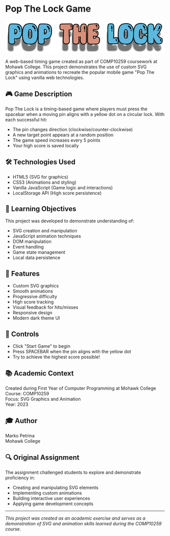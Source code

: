 # Pop The Lock Game

![Pop The Lock Game Header](images/header.png)

A web-based timing game created as part of COMP10259 coursework at Mohawk College. This project demonstrates the use of custom SVG graphics and animations to recreate the popular mobile game "Pop The Lock" using vanilla web technologies.

## 🎮 Game Description

Pop The Lock is a timing-based game where players must press the spacebar when a moving pin aligns with a yellow dot on a circular lock. With each successful hit:
- The pin changes direction (clockwise/counter-clockwise)
- A new target point appears at a random position
- The game speed increases every 5 points
- Your high score is saved locally

## 🛠️ Technologies Used

- HTML5 (SVG for graphics)
- CSS3 (Animations and styling)
- Vanilla JavaScript (Game logic and interactions)
- LocalStorage API (High score persistence)

## 🎯 Learning Objectives

This project was developed to demonstrate understanding of:
- SVG creation and manipulation
- JavaScript animation techniques
- DOM manipulation
- Event handling
- Game state management
- Local data persistence

## 🎨 Features

- Custom SVG graphics
- Smooth animations
- Progressive difficulty
- High score tracking
- Visual feedback for hits/misses
- Responsive design
- Modern dark theme UI

## 🎹 Controls

- Click "Start Game" to begin
- Press SPACEBAR when the pin aligns with the yellow dot
- Try to achieve the highest score possible!

## 📚 Academic Context

Created during First Year of Computer Programming at Mohawk College  
Course: COMP10259  
Focus: SVG Graphics and Animation  
Year: 2023

## 🎓 Author

Marko Petrina  
Mohawk College

## 🔍 Original Assignment

The assignment challenged students to explore and demonstrate proficiency in:
- Creating and manipulating SVG elements
- Implementing custom animations
- Building interactive user experiences
- Applying game development concepts

---
*This project was created as an academic exercise and serves as a demonstration of SVG and animation skills learned during the COMP10259 course.*
